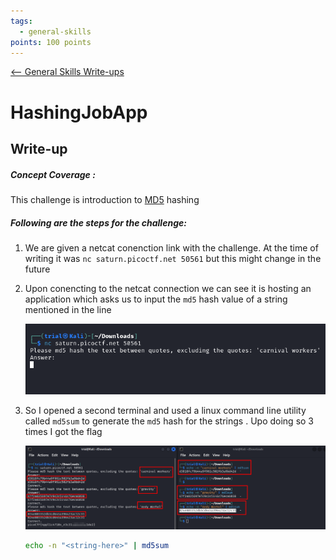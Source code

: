 ```yaml
---
tags:
  - general-skills
points: 100 points
---
```


[<-- General Skills Write-ups](../writeup-list.md)

# HashingJobApp
## Write-up

##### Concept Coverage :
This challenge is introduction to [MD5](https://en.wikipedia.org/wiki/MD5) hashing

##### Following are the steps for the challenge: 
1. We are given a netcat conenction link with the challenge. At the time of writing it was `nc saturn.picoctf.net 50561` but this might change in the future

2. Upon conencting to the netcat connection we can see it is hosting an application which asks us to input the `md5` hash value of a string mentioned in the line

    ![md5-hash-request](./assets/md5-hash-request.png)

3. So I opened a second terminal and used a linux command line utility called `md5sum` to generate the `md5` hash for the strings . Upo doing so 3 times I got the flag

    ![flag](./assets/flag.png)

    ```bash
    echo -n "<string-here>" | md5sum
    ```
